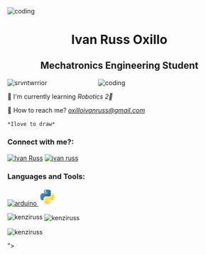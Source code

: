 <img align="center" alt="coding" width="1000" 
  src="https://64.media.tumblr.com/cad6d25d7e859f91d586bc08b93d0680/6138c75039bd424c-a7/s500x750/2596a82fa0e62ef42a8ab29668be6da4d9d3fb28.gif">


<h1 align="center">Ivan Russ Oxillo</h1>
<h2 align="center"> Mechatronics Engineering Student </h3>


<img align="right" alt="coding" width="300" lenght="600" src="https://media.giphy.com/media/v1.Y2lkPTc5MGI3NjExMTE0amU1ZjkxcGN0Z21odzJtZDAzaGxlOXpsbGpxYm00cTZ6ZTFlYSZlcD12MV9pbnRlcm5hbF9naWZfYnlfaWQmY3Q9Zw/d7rvF20PqNuGKSQGhf/giphy.gif">

<p align="left"> <img src="https://komarev.com/ghpvc/?username=srvntwrrior&label=Profile%20views&color=0e75b6&style=flat" alt="srvntwrrior" /> </p>

📖 I'm currently learning *Robotics 2🤖*

📨 How to reach me? *oxilloivanruss@gmail.com*
    
    *Ilove to draw*
   


<h3 align="left">Connect with me?:</h3>
<p align="left">
<a href="https://www.facebook.com/ivanruss.oxillo.3?mibextid=ZbWKwL" target="blank"><img align="center" src="https://raw.githubusercontent.com/rahuldkjain/github-profile-readme-generator/master/src/images/icons/Social/facebook-alt.svg" alt="Ivan Russ" height="40" width="40" /></a>
<a href="https://www.instagram.com/ivanrussoxillo?igsh=MXQ5ZzZ2MWt3MWhoYg==" target="blank"><img align="center" src="https://raw.githubusercontent.com/rahuldkjain/github-profile-readme-generator/master/src/images/icons/Social/instagram.svg" alt="ivan russ" height="40" width="40" /></a>
</p>

<h3 align="left">Languages and Tools:</h3>
<p align="left"> <a href="https://www.cprogramming.com/" target="_blank" rel="noreferrer"> <img src="https://cdn.worldvectorlogo.com/logos/arduino-1.svg" alt="arduino" width="40" height="40"/> </a> <a href="https://www.python.org" target="_blank" rel="noreferrer"> <a href="https://www.python.org" target="_blank" rel="noreferrer"> <img src="https://raw.githubusercontent.com/devicons/devicon/master/icons/python/python-original.svg" alt="python" width="40" height="40"/> </a> </p>

<p><img align="left" src="https://github-readme-stats.vercel.app/api/top-langs?username=kenziruss&show_icons=true&locale=en&layout=compact" alt="kenziruss" /></p>

<p>&nbsp;<img align="center" src="https://github-readme-stats.vercel.app/api?username=kenziruss&show_icons=true&locale=en" alt="kenziruss" /></p>

<p><img align="center" src="https://github-readme-streak-stats.herokuapp.com/?user=srvntwrrior&" alt="kenziruss" /></p>">



